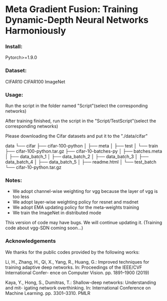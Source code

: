# Meta Gradient Fusion: Training Dynamic-Depth Neural Networks Harmoniously



### Install:

Pytorch>=1.9.0

### Dataset: 

CIFAR10 CIFAR100 ImageNet



### Usage:

Run the script in the folder named "Script"(select the corresponding networks)

After training finished, run the script in the "Script/TestScript"(select the corresponding networks)

Please downloading the Cifar datasets and put it to the "./data/cifar"

data
└── cifar
    ├── cifar-100-python
    │   ├── meta
    │   ├── test
    │   └── train
    ├── cifar-100-python.tar.gz
    ├── cifar-10-batches-py
    │   ├── batches.meta
    │   ├── data_batch_1
    │   ├── data_batch_2
    │   ├── data_batch_3
    │   ├── data_batch_4
    │   ├── data_batch_5
    │   ├── readme.html
    │   └── test_batch
    └── cifar-10-python.tar.gz

### Notes:

- We adopt channel-wise weighting for vgg because the layer of vgg is too less
- We adopt layer-wise weighting policy for resnet and msdnet
- We adopt EMA updating policy for the meta-weights training
- We train the ImageNet in distributed mode

This version of code may have bugs.  We will continue updating it. (Training code about vgg-SDN coming soon...)

### Acknowledgements

We thanks for the public codes provided by the following works:

Li, H., Zhang, H., Qi, X., Yang, R., Huang, G.: Improved techniques for training
adaptive deep networks. In: Proceedings of the IEEE/CVF International Confer-
ence on Computer Vision. pp. 1891–1900 (2019)

Kaya, Y., Hong, S., Dumitras, T.: Shallow-deep networks: Understanding and mit-
igating network overthinking. In: International Conference on Machine Learning.
pp. 3301–3310. PMLR




